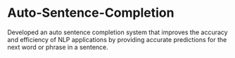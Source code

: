 # Auto-Sentence-Completion
Developed an auto sentence completion system that improves the accuracy and efficiency of NLP applications by providing accurate predictions for the next word or phrase in a sentence.
